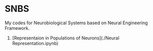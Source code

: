 # SNBS
My codes for Neurobiological Systems based on Neural Engineering Framework.

1. [Representaion in Populations of Neurons](./Neural Representation.ipynb)

